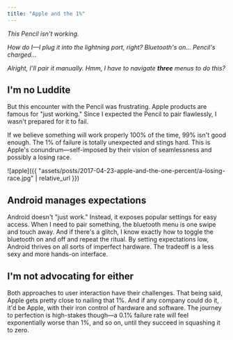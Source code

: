 ```yaml
---
title: "Apple and the 1%"
---
```


*This Pencil isn't working.*

*How do I—I plug it into the lightning port, right? Bluetooth's on... Pencil's charged...*

*Alright, I'll pair it manually. Hmm, I have to navigate **three** menus to do this?*

## I'm no Luddite

But this encounter with the Pencil was frustrating. Apple products are famous for "just working." Since I expected the Pencil to pair flawlessly, I wasn't prepared for it to fail.

If we believe something will work properly 100% of the time, 99% isn't good enough. The 1% of failure is totally unexpected and stings hard. This is Apple's conundrum—self-imposed by their vision of seamlessness and possibly a losing race.

![apple]({{ "assets/posts/2017-04-23-apple-and-the-one-percent/a-losing-race.jpg" | relative_url }})

## Android manages expectations

Android doesn't "just work." Instead, it exposes popular settings for easy access. When I need to pair something, the bluetooth menu is one swipe and touch away. And if there's a glitch, I know exactly how to toggle the bluetooth on and off and repeat the ritual. By setting expectations low, Android thrives on all sorts of imperfect hardware. The tradeoff is a less sexy and more hands-on interface.

## I'm not advocating for either

Both approaches to user interaction have their challenges. That being said, Apple gets pretty close to nailing that 1%. And if any company could do it, it'd be Apple, with their iron control of hardware and software. The journey to perfection is high-stakes though—a 0.1% failure rate will feel exponentially worse than 1%, and so on, until they succeed in squashing it to zero.
